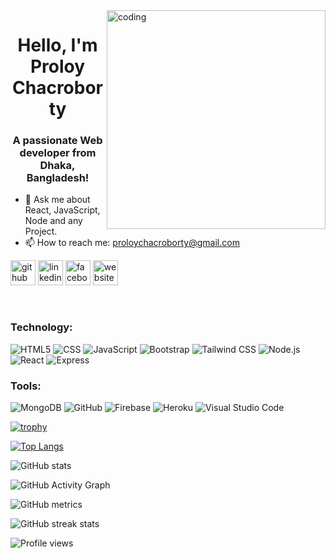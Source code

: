 <img align="right" alt="coding" width="350" src="https://i.ibb.co/Mkjg2y8/122.gif">
<h1 align="center">Hello, I'm Proloy Chacroborty</h1>
<h3 align="center">A passionate Web developer from Dhaka, Bangladesh!</h3>

- 💬 Ask me about React, JavaScript, Node and any Project. 
- 📫 How to reach me: proloychacroborty@gmail.com 


[<img src='https://cdn.jsdelivr.net/npm/simple-icons@3.0.1/icons/github.svg' alt='github' height='40'>](https://github.com/Proloycb)  [<img src='https://cdn.jsdelivr.net/npm/simple-icons@3.0.1/icons/linkedin.svg' alt='linkedin' height='40'>](https://www.linkedin.com/in/proloycb/)  [<img src='https://cdn.jsdelivr.net/npm/simple-icons@3.0.1/icons/facebook.svg' alt='facebook' height='40'>](https://www.facebook.com/bishajit.chakraborty.1)  [<img src='https://cdn.jsdelivr.net/npm/simple-icons@3.0.1/icons/icloud.svg' alt='website' height='40'>](https://proloycb.netlify.app/)  

<br />

### Technology:

  ![HTML5](https://img.shields.io/badge/-HTML5-333333?style=flat&logo=HTML5)
  ![CSS](https://img.shields.io/badge/-CSS-333333?style=flat&logo=CSS3&logoColor=1572B6)
  ![JavaScript](https://img.shields.io/badge/-JavaScript-333333?style=flat&logo=javascript)
  ![Bootstrap](https://img.shields.io/badge/-Bootstrap-333333?style=flat&logo=bootstrap&logoColor=563D7C)
  ![Tailwind CSS](https://img.shields.io/badge/-TailwindCSS-333333?style=flat&logo=tailwindcss)
  ![Node.js](https://img.shields.io/badge/-Node.js-333333?style=flat&logo=node.js)
  ![React](https://img.shields.io/badge/-React-333333?style=flat&logo=react)
  ![Express](https://img.shields.io/badge/-Express-333333?style=flat&logo=express)
<br />
  ### Tools:

  ![MongoDB](https://img.shields.io/badge/-MongoDB-333333?style=flat&logo=mongodb)
  ![GitHub](https://img.shields.io/badge/-GitHub-333333?style=flat&logo=github)
  ![Firebase](https://img.shields.io/badge/-Firebase-333333?style=flat&logo=firebase)
  ![Heroku](https://img.shields.io/badge/-Heroku-333333?style=flat&logo=heroku)
  ![Visual Studio Code](https://img.shields.io/badge/-Visual%20Studio%20Code-333333?style=flat&logo=visual-studio-code&logoColor=007ACC)


[![trophy](https://github-profile-trophy.vercel.app/?username=Proloycb)](https://github.com/ryo-ma/github-profile-trophy)

[![Top Langs](https://github-readme-stats.vercel.app/api/top-langs/?username=Proloycb)](https://github.com/anuraghazra/github-readme-stats)

![GitHub stats](https://github-readme-stats.vercel.app/api?username=Proloycb&show_icons=true&count_private=true)  

![GitHub Activity Graph](https://activity-graph.herokuapp.com/graph?username=Proloycb)  

![GitHub metrics](https://metrics.lecoq.io/Proloycb)  

![GitHub streak stats](https://github-readme-streak-stats.herokuapp.com/?user=Proloycb)  

![Profile views](https://gpvc.arturio.dev/Proloycb)  
